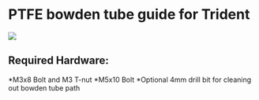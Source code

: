 # PTFE bowden tube guide for Trident

<img src="image/tube guide.png">

## Required Hardware:
*M3x8 Bolt and M3 T-nut
*M5x10 Bolt
*Optional 4mm drill bit for cleaning out bowden tube path 
